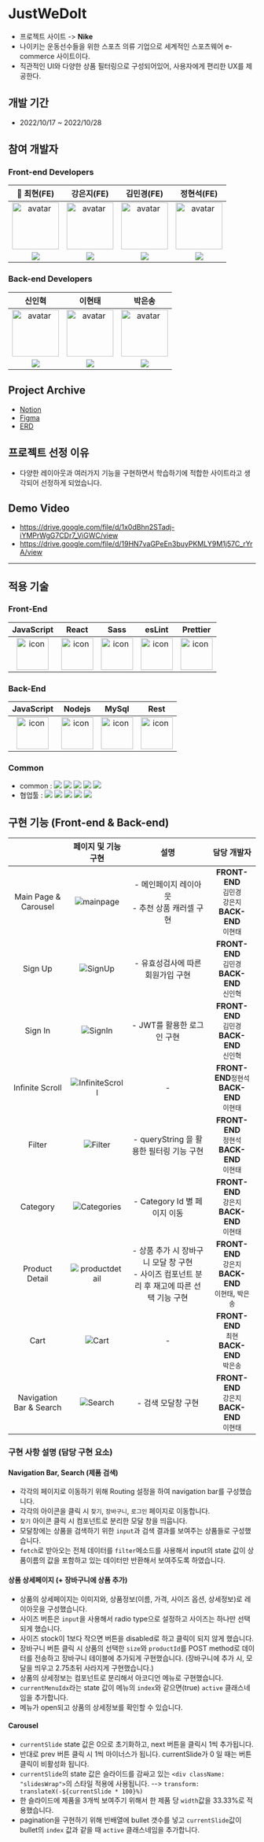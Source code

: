 # JustWeDoIt

- 프로젝트 사이트 -> **Nike**
- 나이키는 운동선수들을 위한 스포츠 의류 기업으로 세계적인 스포츠웨어 e-commerce 사이트이다.
- 직관적인 UI와 다양한 상품 필터링으로 구성되어있어, 사용자에게 편리한 UX를 제공한다.

## 개발 기간

- 2022/10/17 ~ 2022/10/28

## 참여 개발자

### Front-end Developers

|👑 최현(FE)|강은지(FE)|김민경(FE)|정현석(FE)|
| :--: | :--: | :--: | :--: |
|<img width="95px" height="95px" src="https://avatars.githubusercontent.com/u/108847541?v=4" alt="avatar" />               |<img width="95px" height="95px" src="https://avatars.githubusercontent.com/u/70960594?v=4" alt="avatar" />                |<img width="95px" height="95px" src="https://avatars.githubusercontent.com/u/105492581?v=4" alt="avatar" />               |<img width="95px" height="95px" src="https://avatars.githubusercontent.com/u/107871028?v=4" alt="avatar" />              |
| [<img src="https://img.shields.io/badge/GitHub-181717?style=for-the-badge&logo=GitHub&logoColor=white"/>](https://github.com/choigus98) | [<img src="https://img.shields.io/badge/GitHub-181717?style=for-the-badge&logo=GitHub&logoColor=white"/>](https://github.com/imchloedev) | [<img src="https://img.shields.io/badge/GitHub-181717?style=for-the-badge&logo=GitHub&logoColor=white"/>](https://github.com/KMK99cone) | [<img src="https://img.shields.io/badge/GitHub-181717?style=for-the-badge&logo=GitHub&logoColor=white"/>](https://github.com/Sn-bow) |

### Back-end Developers

|신인혁|이현태|박은송|
| :--: | :--: | :--: |
|<img width="95px" height="95px" src="https://avatars.githubusercontent.com/u/110589528?v=4" alt="avatar" />                |<img width="95px" height="95px" src="https://avatars.githubusercontent.com/u/50650892?v=4" alt="avatar" />              |<img width="95px" height="95px" src="https://avatars.githubusercontent.com/u/111448985?v=4" alt="avatar" />                 |
| [<img src="https://img.shields.io/badge/GitHub-181717?style=for-the-badge&logo=GitHub&logoColor=white"/>](https://github.com/ShinInHuck) | [<img src="https://img.shields.io/badge/GitHub-181717?style=for-the-badge&logo=GitHub&logoColor=white"/>](https://github.com/iflov) | [<img src="https://img.shields.io/badge/GitHub-181717?style=for-the-badge&logo=GitHub&logoColor=white"/>](https://github.com/Eunsong-Park) |

## Project Archive

- [Notion](https://coordinated-roquefort-606.notion.site/38-5-JustWeDoIt-02fa09e5f9454d9e9f5e784187570a99)
- [Figma](https://www.figma.com/file/yAentcZEkANNjqu5Q3SyS0/justwedoit?node-id=0%3A1)
- [ERD](https://dbdiagram.io/d/63521f6c4709410195ad4757)

## 프로젝트 선정 이유

- 다양한 레이아웃과 여러가지 기능을 구현하면서 학습하기에 적합한 사이트라고 생각되어 선정하게 되었습니다.

## Demo Video

- https://drive.google.com/file/d/1x0dBhn2STadj-iYMPrWgG7CDr7_ViGWC/view
- https://drive.google.com/file/d/19HN7vaGPeEn3buyPKMLY9M1j57C_rYrA/view

---

## 적용 기술

### Front-End

|JavaScript|React|Sass|esLint|Prettier|
| :--: | :--: | :--: | :--: | :--: |
| <img src="https://techstack-generator.vercel.app/js-icon.svg" alt="icon" width="65" height="65" /> | <img src="https://techstack-generator.vercel.app/react-icon.svg" alt="icon" width="65" height="65" /> | <img src="https://techstack-generator.vercel.app/sass-icon.svg" alt="icon" width="65" height="65" /></div> | <img src="https://techstack-generator.vercel.app/eslint-icon.svg" alt="icon" width="65" height="65" /> | <img src="https://techstack-generator.vercel.app/prettier-icon.svg" alt="icon" width="65" height="65" /> |

### Back-End

|JavaScript|Nodejs|MySql|Rest|
| :--: | :--: | :--: | :--: |
| <img src="https://techstack-generator.vercel.app/js-icon.svg" alt="icon" width="65" height="65" /> | <img src="https://techstack-generator.vercel.app/nginx-icon.svg" alt="icon" width="65" height="65" /> | <img src="https://techstack-generator.vercel.app/mysql-icon.svg" alt="icon" width="65" height="65" /> | <img src="https://techstack-generator.vercel.app/restapi-icon.svg" alt="icon" width="65" height="65" /> |

### Common

- common : <img src="https://img.shields.io/badge/Git-F05032?style=flat&logo=Git&logoColor=white"/> <img src="https://img.shields.io/badge/GitHub-181717?style=flat&logo=GitHub&logoColor=white"/> <img src="https://img.shields.io/badge/AWS-232F3E?style=flat&logo=AmazonAWS&logoColor=white"/> <img src="https://img.shields.io/badge/ESLint-4B32C3?style=flat&logo=AmazonAWS&logoColor=white"/> <img src="https://img.shields.io/badge/Prettier-F7B93E?style=flat&logo=prettier&logoColor=white"/>
- 협업툴 : <img src="https://img.shields.io/badge/Notion-000000?style=flat&logo=Notion&logoColor=white"/> <img src="https://img.shields.io/badge/Slack-4A154B?style=flat&logo=Slack&logoColor=white"/> <img src="https://img.shields.io/badge/Trello-0052CC?style=flat&logo=Trello&logoColor=white"/> <img src="https://img.shields.io/badge/Figma-F24E1E?style=flat&logo=Figma&logoColor=white"/> <img src="https://img.shields.io/badge/PostMan-FF6C37?style=flat&logo=PostMan&logoColor=white"/>

## 구현 기능 (Front-end & Back-end)


| |페이지 및 기능 구현| 설명 | 담당 개발자 |
| :--: | :--: | :--: | :--: |
|Main Page & Carousel |![mainpage](https://user-images.githubusercontent.com/70960594/198539167-043192e3-dc44-49b9-87a4-bd5f5c49ddb5.gif)| - 메인페이지 레이아웃 </br> - 추천 상품 캐러셀 구현| **FRONT-END** </br> `김민경` </br>`강은지` </br> **BACK-END** </br> `이현태`|
| Sign Up|![SignUp](https://user-images.githubusercontent.com/70960594/198539664-7788560a-4eef-4df0-98b6-5df3d357ba99.gif)| - 유효성검사에 따른 회원가입 구현| **FRONT-END** </br> `김민경` </br> **BACK-END** </br> `신인혁`|
| Sign In|![SignIn](https://user-images.githubusercontent.com/70960594/198539736-6da97d5a-3bb9-40b2-9c94-ae52c4cbaa9a.gif)| - JWT를 활용한 로그인 구현 |  **FRONT-END** </br> `김민경` </br> **BACK-END** </br> `신인혁` |
|Infinite Scroll |![InfiniteScroll](https://user-images.githubusercontent.com/70960594/198539779-65de330b-b90f-42fc-b0e6-333ef86a5fd5.gif)| - | **FRONT-END**`정현석`  </br> **BACK-END** </br> `이현태` |
|Filter|![Filter](https://user-images.githubusercontent.com/70960594/198539823-21395c60-fb52-4765-8ca8-2913ff975a14.gif)| - queryString 을 활용한 필터링 기능 구현 | **FRONT-END** </br> `정현석`  </br> **BACK-END** </br> `이현태` |
| Category |![Categories](https://user-images.githubusercontent.com/70960594/198539860-22a12854-4702-4fa1-a426-36a3fa79d73a.gif)| - Category Id 별 페이지 이동 |**FRONT-END** </br>`강은지` </br> **BACK-END** </br> `이현태` |
|Product Detail |![productdetail](https://user-images.githubusercontent.com/70960594/198539907-4378365d-caa1-478f-8583-5dec44a6d492.gif)| - 상품 추가 시 장바구니 모달 창 구현 </br> - 사이즈 컴포넌트 분리 후 재고에 따른 선택 기능 구현 | **FRONT-END** </br> `강은지` </br> **BACK-END** </br> `이현태`, `박은송` |
| Cart |![Cart](https://user-images.githubusercontent.com/70960594/198539958-2ad4bf52-e89e-4c8b-91fa-d9726a47d78a.gif)| - | **FRONT-END** </br> `최현` </br> **BACK-END** </br> `박은송` | 
|Navigation Bar & Search |![Search](https://user-images.githubusercontent.com/70960594/198539983-01ee0550-00eb-4a9f-ab5b-fd2c4a6c6ed6.gif)| - 검색 모달창 구현 | **FRONT-END**</br> `강은지` </br> **BACK-END** </br> `이현태`  |



### 구현 사항 설명 (담당 구현 요소)

#### Navigation Bar, Search (제품 검색)
- 각각의 페이지로 이동하기 위해 Routing 설정을 하여 navigation bar를 구성했습니다.
- 각각의 아이콘을 클릭 시 `찾기`, `장바구니`, `로그인` 페이지로 이동합니다.
- `찾기` 아이콘 클릭 시 컴포넌트로 분리한 모달 창을 띄웁니다.
- 모달창에는 상품을 검색하기 위한 `input`과 검색 결과를 보여주는 상품들로 구성했습니다.
- `fetch`로 받아오는 전체 데이터를 `filter`메소드를 사용해서 input의 state 값이 상품이름의 값을 포함하고 있는 데이터만 반환해서 보여주도록 하였습니다.

#### 상품 상세페이지 (+ 장바구니에 상품 추가)
- 상품의 상세페이지는 이미지와, 상품정보(이름, 가격, 사이즈 옵션, 상세정보)로 레이아웃을 구성했습니다.
- 사이즈 버튼은 `input`을 사용해서 radio type으로 설정하고 사이즈는 하나만 선택되게 했습니다. 
- 사이즈 stock이 1보다 작으면 버튼을 disabled로 하고 클릭이 되지 않게 했습니다.
- 장바구니 버튼 클릭 시 상품의 선택한 `size`와 `productId`를 POST method로 데이터를 전송하고 장바구니 테이블에 추가되게 구현했습니다. (장바구니에 추가 시, 모달을 띄우고 2.75초뒤 사라지게 구현했습니다.)
- 상품의 상세정보는 컴포넌트로 분리해서 아코디언 메뉴로 구현했습니다. 
- `currentMenuIdx`라는 state 값이 메뉴의 `index`와 같으면(true) `active` 클래스네임을 추가합니다.
- 메뉴가 open되고 상품의 상세정보를 확인할 수 있습니다.

#### Carousel
- `currentSlide` state 값은 0으로 초기화하고, next 버튼을 클릭시 1씩 추가됩니다.
- 반대로 prev 버튼 클릭 시 1씩 마이너스가 됩니다. currentSlide가 0 일 때는 버튼 클릭이 비활성화 됩니다.
- `currentSlide`의 state 값은 슬라이드를 감싸고 있는 `<div className: "slidesWrap">`의 스타일 적용에 사용됩니다.  --> `transform: translateX(-${currentSlide * 100}%)`
- 한 슬라이드에 제품을 3개씩 보여주기 위해서 한 제품 당 `width`값을 33.33%로 적용했습니다.
- pagination을 구현하기 위해 빈배열에 bullet 갯수를 넣고 `currentSlide`값이 bullet의 `index` 값과 같을 때 `active` 클래스네임을 추가합니다.



